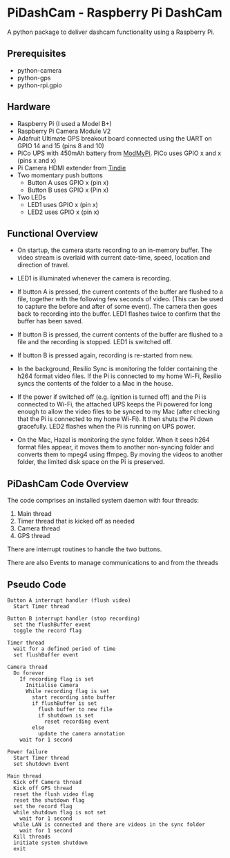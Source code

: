 # PiDashCam - Raspberry Pi DashCam

A python package to deliver dashcam functionality using a Raspberry Pi.

## Prerequisites

- python-camera
- python-gps
- python-rpi.gpio

## Hardware
- Raspberry Pi (I used a Model B+)
- Raspberry Pi Camera Module V2
- Adafruit Ultimate GPS breakout board connected using the UART on GPIO 14 and 15 (pins 8 and 10)
- PiCo UPS with 450mAh battery from [ModMyPi](https://www.modmypi.com/). PiCo uses GPIO x and x (pins x and x)
- Pi Camera HDMI extender from [Tindie](https://www.tindie.com)
- Two momentary push buttons
    - Button A uses GPIO x (pin x)
    - Button B uses GPIO x (Pin x)
- Two LEDs
    - LED1 uses GPIO x (pin x)
    - LED2 uses GPIO x (pin x)

## Functional Overview
- On startup, the camera starts recording to an in-memory buffer.
The video stream is overlaid with current date-time, speed, location and direction of travel.
- LED1 is illuminated whenever the camera is recording.

- If button A is pressed, the current contents of the buffer are flushed to a file, together with the following few seconds of video. (This can be used to capture the before and after of some event). The camera then goes back to recording into the buffer. LED1 flashes twice to confirm that the buffer has been saved.

- If button B is pressed, the current contents of the buffer are flushed to a file and the recording is stopped. LED1 is switched off.

- If button B is pressed again, recording is re-started from new.

- In the background, Resilio Sync is monitoring the folder containing the h264 format video files. If the Pi is connected to my home Wi-Fi, Resilio syncs the contents of the folder to a Mac in the house.

- If the power if switched off (e.g. ignition is turned off) and the Pi is connected to Wi-Fi, the attached UPS keeps the Pi powered for long enough to allow the video files to be synced to my Mac (after checking that the Pi is connected to my home Wi-Fi). It then shuts the Pi down gracefully. LED2 flashes when the Pi is running on UPS power.

- On the Mac, Hazel is monitoring the sync folder. When it sees h264 format files appear, it moves them to another non-syncing folder and converts them to mpeg4 using ffmpeg. By moving the videos to another folder, the limited disk space on the Pi is preserved.

## PiDashCam Code Overview
The code comprises an installed system daemon with four threads:
1. Main thread
2. Timer thread that is kicked off as needed
3. Camera thread
4. GPS thread

There are interrupt routines to handle the two buttons.

There are also Events to manage communications to and from the threads


## Pseudo Code
```
Button A interrupt handler (flush video)
  Start Timer thread

Button B interrupt handler (stop recording)
  set the flushBuffer event
  toggle the record flag

Timer thread
  wait for a defined period of time
  set flushBuffer event

Camera thread
  Do forever
    If recording flag is set
      Initialise Camera
      While recording flag is set
        start recording into buffer
        if flushBuffer is set
          flush buffer to new file
          if shutdown is set
            reset recording event
        else
          update the camera annotation
    wait for 1 second

Power failure
  Start Timer thread
  set shutdown Event

Main thread
  Kick off Camera thread
  Kick off GPS thread
  reset the flush video flag
  reset the shutdown flag
  set the record flag
  while shutdown flag is not set
    wait for 1 second
  while LAN is connected and there are videos in the sync folder
    wait for 1 second
  Kill threads
  initiate system shutdown
  exit
```  
